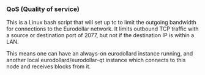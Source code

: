 ### QoS (Quality of service) ###

This is a Linux bash script that will set up tc to limit the outgoing bandwidth for connections to the Eurodollar network. It limits outbound TCP traffic with a source or destination port of 2077, but not if the destination IP is within a LAN.

This means one can have an always-on eurodollard instance running, and another local eurodollard/eurodollar-qt instance which connects to this node and receives blocks from it.
